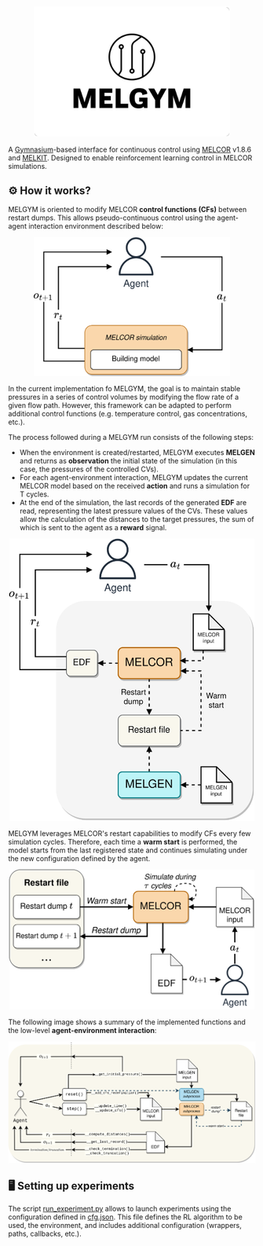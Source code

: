 <p align="center">
    <img src="./docs/logo.png" alt="drawing" width="400"/>
</p>

A [Gymnasium](https://github.com/Farama-Foundation/Gymnasium)-based interface for continuous control using [MELCOR](https://melcor.sandia.gov/) v1.8.6 and [MELKIT](https://github.com/manjavacas/melkit/). Designed to enable reinforcement learning control in MELCOR simulations.

## ⚙️ How it works?

MELGYM is oriented to modify MELCOR **control functions (CFs)** between restart dumps. This allows pseudo-continuous control using the agent-agent interaction environment described below:

<p align="center">
    <img src="./docs/mdp-simp.png" alt="drawing" width="400"/>
</p>

In the current implementation fo MELGYM, the goal is to maintain stable pressures in a series of control volumes by modifying the flow rate of a given flow path. However, this framework can be adapted to perform additional control functions (e.g. temperature control, gas concentrations, etc.).

The process followed during a MELGYM run consists of the following steps:

* When the environment is created/restarted, MELGYM executes **MELGEN** and returns as **observation** the initial state of the simulation (in this case, the pressures of the controlled CVs).
* For each agent-environment interaction, MELGYM updates the current MELCOR model based on the received **action** and runs a simulation for T cycles.
* At the end of the simulation, the last records of the generated **EDF** are read, representing the latest pressure values of the CVs. These values allow the calculation of the distances to the target pressures, the sum of which is sent to the agent as a **reward** signal.

<p align="center">
    <img src="./docs/mdp.png" alt="drawing" width="500"/>
</p>

MELGYM leverages MELCOR's restart capabilities to modify CFs every few simulation cycles. Therefore, each time a **warm start** is performed, the model starts from the last registered state and continues simulating under the new configuration defined by the agent.

<p align="center">
    <img src="./docs/restart.png" alt="drawing" width="500"/>
</p>

The following image shows a summary of the implemented functions and the low-level **agent-environment interaction**:

<p align="center">
    <img src="./docs/melgym.png" alt="drawing" width="900"/>
</p>

## 🖥️ Setting up experiments

The script [run_experiment.py](./run_experiment.py) allows to launch experiments using the configuration defined in [cfg.json](./cfg.json). This file defines the RL algorithm to be used, the environment, and includes additional configuration (wrappers, paths, callbacks, etc.).




